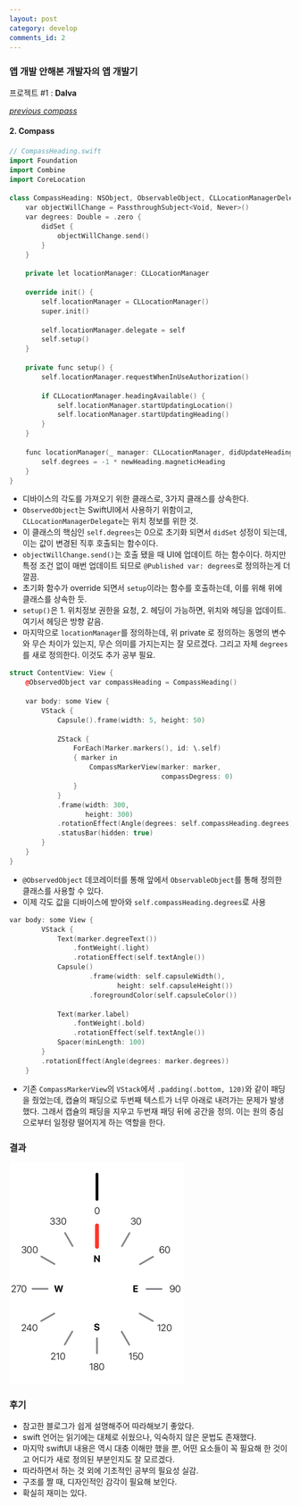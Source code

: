 ```yaml
---
layout: post
category: develop
comments_id: 2
---
```


### 앱 개발 안해본 개발자의 앱 개발기  
프로젝트 #1 : **Dalva**

*[previous compass](https://yongqyu.github.io/ios-dalva-1-4.html)*
#### 2. Compass

```cpp
// CompassHeading.swift
import Foundation
import Combine
import CoreLocation

class CompassHeading: NSObject, ObservableObject, CLLocationManagerDelegate {
    var objectWillChange = PassthroughSubject<Void, Never>()
    var degrees: Double = .zero {
        didSet {
            objectWillChange.send()
        }
    }

    private let locationManager: CLLocationManager

    override init() {
        self.locationManager = CLLocationManager()
        super.init()

        self.locationManager.delegate = self
        self.setup()
    }

    private func setup() {
        self.locationManager.requestWhenInUseAuthorization()

        if CLLocationManager.headingAvailable() {
            self.locationManager.startUpdatingLocation()
            self.locationManager.startUpdatingHeading()
        }
    }

    func locationManager(_ manager: CLLocationManager, didUpdateHeading newHeading: CLHeading) {
        self.degrees = -1 * newHeading.magneticHeading
    }
}
```
* 디바이스의 각도를 가져오기 위한 클래스로, 3가지 클래스를 상속한다.
* ```ObservedObject```는 SwiftUI에서 사용하기 위함이고, ```CLLocationManagerDelegate```는 위치 정보를 위한 것.
* 이 클래스의 핵심인 ```self.degrees```는 0으로 초기화 되면서 ```didSet``` 성정이 되는데, 이는 값이 변경된 직후 호출되는 함수이다.
* ```objectWillChange.send()```는 호출 됐을 때 UI에 업데이트 하는 함수이다. 하지만 특정 조건 없이 매번 업데이트 되므로 ```@Published var: degrees```로 정의하는게 더 깔끔.
* 초기화 함수가 override 되면서 ```setup```이라는 함수를 호출하는데, 이를 위해 위에 클래스를 상속한 듯.
* ```setup()```은 1. 위치정보 권한을 요청, 2. 헤딩이 가능하면, 위치와 헤딩을 업데이트. 여기서 헤딩은 방향 같음.
* 마지막으로 ```locationManager```를 정의하는데, 위 private 로 정의하는 동명의 변수와 무슨 차이가 있는지, 무슨 의미를 가지는지는 잘 모르겠다. 그리고 자체 ```degrees```를 새로 정의한다. 이것도 추가 공부 필요.

```cpp
struct ContentView: View {
    @ObservedObject var compassHeading = CompassHeading()

    var body: some View {
        VStack {
            Capsule().frame(width: 5, height: 50)

            ZStack {
                ForEach(Marker.markers(), id: \.self)
                { marker in
                    CompassMarkerView(marker: marker,
                                      compassDegress: 0)
                }
            }
            .frame(width: 300,
                   height: 300)
            .rotationEffect(Angle(degrees: self.compassHeading.degrees))
            .statusBar(hidden: true)
        }
    }
}
```
* ```@ObservedObject``` 데코레이터를 통해 앞에서 ```ObservableObject```를 통해 정의한 클래스를 사용할 수 있다.
* 이제 각도 값을 디바이스에 받아와 ```self.compassHeading.degrees```로 사용

```cpp
var body: some View {
        VStack {
            Text(marker.degreeText())
                .fontWeight(.light)
                .rotationEffect(self.textAngle())
            Capsule()
                    .frame(width: self.capsuleWidth(),
                           height: self.capsuleHeight())
                    .foregroundColor(self.capsuleColor())

            Text(marker.label)
                .fontWeight(.bold)
                .rotationEffect(self.textAngle())
            Spacer(minLength: 100)
        }
        .rotationEffect(Angle(degrees: marker.degrees))
    }
```
* 기존 ```CompassMarkerView```의 ```VStack```에서 ```.padding(.bottom, 120)```와 같이 패딩을 줬었는데, 캡슐의 패딩으로 두번째 텍스트가 너무 아래로 내려가는 문제가 발생했다. 그래서 캡슐의 패딩을 지우고 두번재 패딩 뒤에 공간을 정의. 이는 원의 중심으로부터 일정량 떨어지게 하는 역할을 한다.

### 결과
![mid_3](https://github.com/yongqyu/yongqyu.github.io/blob/master/_imgs/dalva_mid_3.png?raw=true)

### 후기
* 참고한 블로그가 쉽게 설명해주어 따라해보기 좋았다.
* swift 언어는 읽기에는 대체로 쉬웠으나, 익숙하지 않은 문법도 존재했다.
* 마지막 swiftUI 내용은 역시 대충 이해만 했을 뿐, 어떤 요소들이 꼭 필요해 한 것이고 어디가 새로 정의된 부분인지도 잘 모르겠다.
* 따라하면서 하는 것 외에 기초적인 공부의 필요성 실감.
* 구조를 짤 때, 디자인적인 감각이 필요해 보인다.
* 확실히 재미는 있다.
